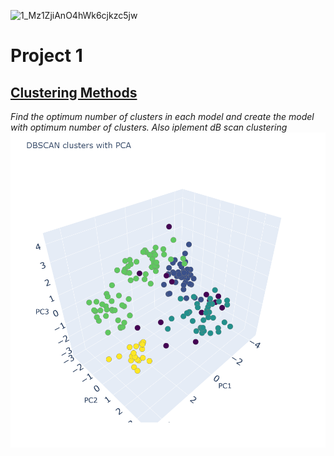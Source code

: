 ![1_Mz1ZjiAnO4hWk6cjkzc5jw](https://user-images.githubusercontent.com/113236505/203913324-082b12da-6717-4ba4-aa45-63469452b6dd.jpeg)
# Project 1
## [ Clustering Methods](https://github.com/reshmasbabu/Assignment-case-study_ReshmaSbabu/blob/a110b942032e9cb3eade10f6f86852bfa1a94c18/Reshma%20S%20Babu%20Assign%20Clustering.ipynb)
*Find the optimum number of clusters in each model and create the model with optimum number of clusters. Also iplement dB scan clustering*
![DB scan graph](https://github.com/reshmasbabu/Reshma-Suresh-Babu-Porfolio/blob/dc2b79dfef9f64d90771c9bd85c29da7a88ad172/DB%20scan%20graph.png)

